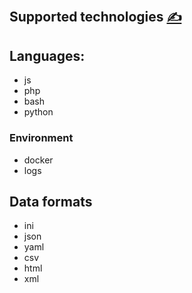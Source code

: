 
## Supported technologies  [<span style='font-size:20px;'>&#x270D;</span>](https://github.com/apidsl/bash/edit/main/DOCS/SUPPORTED.md)


## Languages:
+ js
+ php
+ bash
+ python

### Environment
+ docker
+ logs

## Data formats

+ ini
+ json
+ yaml
+ csv
+ html
+ xml
